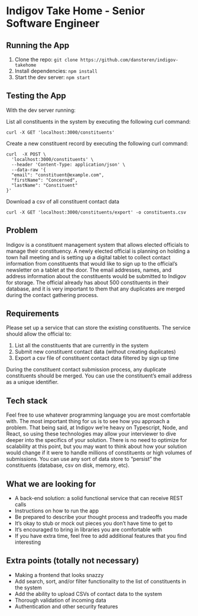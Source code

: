 # Indigov Take Home - Senior Software Engineer

## Running the App

1. Clone the repo: `git clone https://github.com/dansteren/indigov-takehome`
2. Install dependencies: `npm install`
3. Start the dev server: `npm start`

## Testing the App

With the dev server running:

List all constituents in the system by executing the following curl command:

```shell
curl -X GET 'localhost:3000/constituents'
```

Create a new constituent record by executing the following curl command:

```shell
curl  -X POST \
  'localhost:3000/constituents' \
  --header 'Content-Type: application/json' \
  --data-raw '{
  "email": "constituent@example.com",
  "firstName": "Concerned",
  "lastName": "Constituent"
}'
```

Download a csv of all constituent contact data

```shell
curl -X GET 'localhost:3000/constituents/export' -o constituents.csv
```

## Problem

Indigov is a constituent management system that allows elected officials to manage their constituency.
A newly elected official is planning on holding a town hall meeting and is setting up a digital tablet to
collect contact information from constituents that would like to sign up to the official’s newsletter on a
tablet at the door. The email addresses, names, and address information about the constituents would
be submitted to Indigov for storage. The official already has about 500 constituents in their database,
and it is very important to them that any duplicates are merged during the contact gathering process.

## Requirements

Please set up a service that can store the existing constituents. The service should allow the official to:

1. List all the constituents that are currently in the system
2. Submit new constituent contact data (without creating duplicates)
3. Export a csv file of constituent contact data filtered by sign up time

During the constituent contact submission process, any duplicate constituents should be merged. You
can use the constituent’s email address as a unique identifier.

## Tech stack

Feel free to use whatever programming language you are most comfortable with. The most important
thing for us is to see how you approach a problem. That being said, at Indigov we’re heavy on
Typescript, Node, and React, so using these technologies may allow your interviewer to dive deeper
into the specifics of your solution.
There is no need to optimize for scalability at this point, but you may want to think about how your
solution would change if it were to handle millions of constituents or high volumes of submissions. You
can use any sort of data store to “persist” the constituents (database, csv on disk, memory, etc).

## What we are looking for

- A back-end solution: a solid functional service that can receive REST calls
- Instructions on how to run the app
- Be prepared to describe your thought process and tradeoffs you made
- It’s okay to stub or mock out pieces you don’t have time to get to
- It’s encouraged to bring in libraries you are comfortable with
- If you have extra time, feel free to add additional features that you find interesting

## Extra points (totally not necessary)

- Making a frontend that looks snazzy
- Add search, sort, and/or filter functionality to the list of constituents in the system
- Add the ability to upload CSVs of contact data to the system
- Thorough validation of incoming data
- Authentication and other security features
